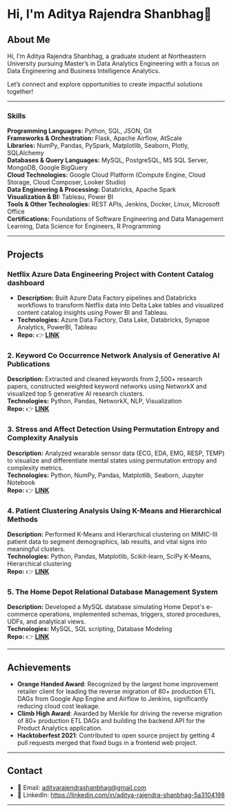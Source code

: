 # Hi, I'm Aditya Rajendra Shanbhag👋

## About Me
Hi, I’m Aditya Rajendra Shanbhag, a graduate student at Northeastern University pursuing Master’s in Data Analytics Engineering with a focus on Data Engineering and Business Intelligence Analytics.

Let’s connect and explore opportunities to create impactful solutions together!

---

### Skills
**Programming Languages:** Python, SQL, JSON, Git  
**Frameworks & Orchestration:** Flask, Apache Airflow, AtScale  
**Libraries:** NumPy, Pandas, PySpark, Matplotlib, Seaborn, Plotly, SQLAlchemy  
**Databases & Query Languages:** MySQL, PostgreSQL, MS SQL Server, MongoDB, Google BigQuery  
**Cloud Technologies:** Google Cloud Platform (Compute Engine, Cloud Storage, Cloud Composer, Looker Studio)  
**Data Engineering & Processing:** Databricks, Apache Spark  
**Visualization & BI:** Tableau, Power BI  
**Tools & Other Technologies:** REST APIs, Jenkins, Docker, Linux, Microsoft Office  
**Certifications:** Foundations of Software Engineering and Data Management Learning, Data Science for Engineers, R Programming
 
---

## Projects

### Netflix Azure Data Engineering Project with Content Catalog dashboard
- **Description:** Built Azure Data Factory pipelines and Databricks workflows to transform Netflix data into Delta Lake tables and visualized content catalog insights using Power BI and Tableau. <br>
- **Technologies:**  Azure Data Factory, Data Lake, Databricks, Synapse Analytics, PowerBI, Tableau  <br>
- **Repo:** 👉 [**LINK**](https://github.com/adityarajendrashanbhag/Netfix-Azure-data-engineering-project-with-PowerBI-dashboard)

### 2. Keyword Co Occurrence Network Analysis of Generative AI Publications
**Description:** Extracted and cleaned keywords from 2,500+ research papers, constructed weighted keyword networks using NetworkX and visualized top 5 generative AI research clusters. <br>
**Technologies:**  Python, Pandas, NetworkX, NLP, Visualization  <br>
**Repo:** 👉 [**LINK**](https://github.com/adityarajendrashanbhag/keyword_co_occurance_network_analysis)

### 3. Stress and Affect Detection Using Permutation Entropy and Complexity Analysis
**Description:** Analyzed wearable sensor data (ECG, EDA, EMG, RESP, TEMP) to visualize and differentiate mental states using permutation entropy and complexity metrics. <br>
**Technologies:** Python, NumPy, Pandas, Matplotlib, Seaborn, Jupyter Notebook   <br>
**Repo:** 👉 [**LINK**](https://github.com/adityarajendrashanbhag/stress_and_affect_detection)

### 4. Patient Clustering Analysis Using K-Means and Hierarchical Methods
**Description:** Performed K-Means and Hierarchical clustering on MIMIC-III patient data to segment demographics, lab results, and vital signs into meaningful clusters. <br>
**Technologies:**  Python, Pandas, Matplotlib, Scikit-learn, SciPy K-Means, Hierarchical clustering  <br>
**Repo:** 👉 [**LINK**](https://github.com/adityarajendrashanbhag/MIMIC3_cluster_analysis)

### 5. The Home Depot Relational Database Management System
**Description:** Developed a MySQL database simulating Home Depot's e-commerce operations, implemented schemas, triggers, stored procedures, UDFs, and analytical views.  <br>
**Technologies:** MySQL, SQL scripting, Database Modeling  <br>
**Repo:** 👉 [**LINK**](https://github.com/adityarajendrashanbhag/The_Home_Depot_RDBMS_Project)

---

## Achievements
- **Orange Handed Award**: Recognized by the largest home improvement retailer client for leading the reverse migration of 80+ production ETL DAGs from Google App Engine and Airflow to Jenkins, significantly reducing cloud cost leakage.
- **Climb High Award**: Awarded by Merkle for driving the reverse migration of 80+ production ETL DAGs and building the backend API for the Product Analytics application.
- **Hacktoberfest 2021**: Contributed to open source project by getting 4 pull requests merged that fixed bugs in a frontend web project.

---

## Contact
- 📧 Email: adityarajendrashanbhag@gmail.com
- 💼 LinkedIn: https://linkedin.com/in/aditya-rajendra-shanbhag-5a3104198
---
